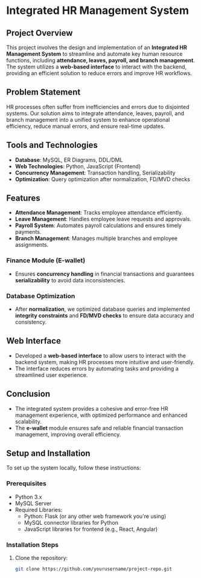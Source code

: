 # Integrated HR Management System

## Project Overview

This project involves the design and implementation of an **Integrated HR Management System** to streamline and automate key human resource functions, including **attendance, leaves, payroll, and branch management**. The system utilizes a **web-based interface** to interact with the backend, providing an efficient solution to reduce errors and improve HR workflows.

## Problem Statement

HR processes often suffer from inefficiencies and errors due to disjointed systems. Our solution aims to integrate attendance, leaves, payroll, and branch management into a unified system to enhance operational efficiency, reduce manual errors, and ensure real-time updates.

## Tools and Technologies

- **Database**: MySQL, ER Diagrams, DDL/DML
- **Web Technologies**: Python, JavaScript (Frontend)
- **Concurrency Management**: Transaction handling, Serializability
- **Optimization**: Query optimization after normalization, FD/MVD checks

## Features

- **Attendance Management**: Tracks employee attendance efficiently.
- **Leave Management**: Handles employee leave requests and approvals.
- **Payroll System**: Automates payroll calculations and ensures timely payments.
- **Branch Management**: Manages multiple branches and employee assignments.

### Finance Module (E-wallet)
- Ensures **concurrency handling** in financial transactions and guarantees **serializability** to avoid data inconsistencies.

### Database Optimization
- After **normalization**, we optimized database queries and implemented **integrity constraints** and **FD/MVD checks** to ensure data accuracy and consistency.

## Web Interface

- Developed a **web-based interface** to allow users to interact with the backend system, making HR processes more intuitive and user-friendly.
- The interface reduces errors by automating tasks and providing a streamlined user experience.

## Conclusion

- The integrated system provides a cohesive and error-free HR management experience, with optimized performance and enhanced scalability.
- The **e-wallet** module ensures safe and reliable financial transaction management, improving overall efficiency.

## Setup and Installation

To set up the system locally, follow these instructions:

### Prerequisites

- Python 3.x
- MySQL Server
- Required Libraries:
    - Python: Flask (or any other web framework you're using)
    - MySQL connector libraries for Python
    - JavaScript libraries for frontend (e.g., React, Angular)

### Installation Steps

1. Clone the repository:
   ```bash
   git clone https://github.com/yourusername/project-repo.git
